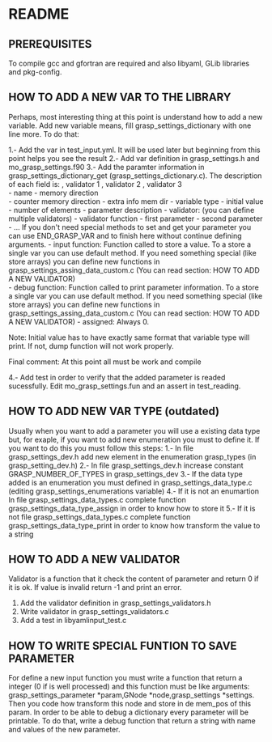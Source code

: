 README
======



PREREQUISITES
-------------

To compile gcc and gfortran are required and also libyaml, GLib libraries and pkg-config. 




HOW TO ADD A NEW VAR TO THE LIBRARY 
-----------------------------------

Perhaps, most interesting thing at this point is understand how to add a new variable.
Add new variable means, fill grasp_settings_dictionary with one line more. To do that:

1.- Add the var in test_input.yml. It will be used later but beginning from this point helps you see the result
2.- Add var definition in grasp_settings.h and mo_grasp_settings.f90
3.- Add the paramter information in grasp_settings_dictionary_get (grasp_settings_dictionary.c). The description of each field is:
                                                                                                                                                                                                                                                                                                ,                 validator 1                 ,                   validator 2                         ,                    validator 3                               
       - name
       - memory direction  
       - counter memory direction
       - extra info mem dir
       - variable type 
       - initial value
       - number of elements
       - parameter description
       - validator: (you can define multiple validators)
            - validator function 
            - first parameter
            - second parameter
            - ...
If you don't need special methods to set and get your parameter you can use END_GRASP_VAR and to finish here without continue defining arguments.
       - input function: Function called to store a value. To a store a single var you can use default method. If you need something special (like store arrays) you can define new functions in grasp_settings_assing_data_custom.c  (You can read section: HOW TO ADD A NEW VALIDATOR)    
       - debug function: Function called to print parameter information. To a store a single var you can use default method. If you need something special (like store arrays) you can define new functions in grasp_settings_assing_data_custom.c (You can read section: HOW TO ADD A NEW VALIDATOR)
       - assigned: Always 0.
 

Note: Initial value has to have exactly same format that variable type will print. If not, dump function will not work properly.

Final comment: At this point all must be work and compile

4.- Add test in order to verify that the added parameter is readed sucessfully. Edit mo_grasp_settings.fun
    and an assert in test_reading. 


HOW TO ADD NEW VAR TYPE (outdated)
-----------------------
Usually when you want to add a parameter you will use a existing data type but, for exaple, if you
want to add new enumeration you must to define it. If you want to do this you must follow this steps:
1.- In file grasp_settings_dev.h add new element in the enumeration grasp_types (in grasp_setting_dev.h)
2.- In file grasp_settings_dev.h increase constant GRASP_NUMBER_OF_TYPES in grasp_settings_dev
3.- If the data type added is an enumeration you must defined in grasp_settings_data_type.c (editing grasp_settings_enumerations variable)
4.- If it is not an enumartion In file grasp_settings_data_types.c complete function grasp_settings_data_type_assign in order to know how to store it
5.- If it is not file grasp_settings_data_types.c complete function grasp_settings_data_type_print in order to know how transform the value to a string



HOW TO ADD A NEW VALIDATOR 
--------------------------
Validator is a function that it check the content of parameter and return 0 if it is ok.
If value is invalid return -1 and print an error.
1. Add the validator definition in grasp_settings_validators.h
2. Write validator in grasp_settings_validators.c
3. Add a test in libyamlinput_test.c

 

HOW TO WRITE SPECIAL FUNTION TO SAVE PARAMETER
----------------------------------------------
For define a new input function you must write a function that return a integer (0 if is well processed) 
and this function must be like arguments: grasp_settings_parameter *param,GNode *node,grasp_settings *settings. 
Then you code how transform this node and store in de mem_pos of this param.
In order to be able to debug a dictionary every parameter will be printable. To do that, write a debug function
that return a string with name and values of the new parameter. 



